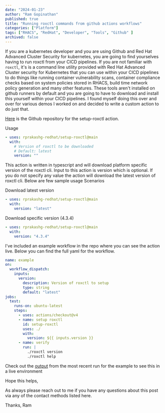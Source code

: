 ```yaml
---
date: "2024-01-23"
author: "Ram Gopinathan"
published: true
title: "Running roxctl commands from github actions workflows"
categories: ["Platform"]
tags: ["RHACS", "RedHat", "Developer", "Tools", "Github" ]
archived: false
---
```


If you are a kubernetes developer and you are using Github and Red Hat Advanced Cluster Security for kubernetes, you are going to find yourselves having to run roxctl from your CICD pipelines. If you are not familiar with `roxctl`, it's is a command line utility provided with Red Hat Advanced Cluster security for Kubernetes that you can use within your CICD pipelines to do things like running container vulnerability scans, container compliance checks based on system policies stored in RHACS, build time network policy generation and many other features. These tools aren't installed on github runners by default and you are going to have to download and install this yourself within your CICD pipelines. I found myself doing this over and over for various demos I worked on and decided to write a custom action to do just that. 

[Here](https://github.com/rprakashg-redhat/setup-roxctl) is the Github repository for the setup-roxctl action. 

Usage

```yaml
- uses: rprakashg-redhat/setup-roxctl@main
  with:
    # Version of roxctl to be downloaded
    # Default: latest
    version: ""
```

This action is written in typescript and will download platform specific version of the roxctl cli. Input to this action is version which is optional. If you do not specify any value the action will download the latest version of roxctl cli. Below are few sample usage Scenarios 

Download latest version
```yaml
- uses: rprakashg-redhat/setup-roxctl@main
  with:
    version: "latest"
```

Download specific version (4.3.4)
```yaml
- uses: rprakashg-redhat/setup-roxctl@main
  with:
    version: "4.3.4"
```

I've included an example workflow in the repo where you can see the action live. Below you can find the full yaml for the workflow.
```yaml
name: example
on:
  workflow_dispatch:
    inputs:
      version:
        description: Version of roxctl to setup
        type: string
        default: "latest"
jobs:
  test:
    runs-on: ubuntu-latest
    steps:
      - uses: actions/checkout@v4
      - name: setup roxctl
        id: setup-roxctl
        uses: ./
        with:
          version: ${{ inputs.version }}
      - name: verify
        run: |
          ./roxctl version
          ./roxctl help
```

Check out the [output](https://github.com/rprakashg-redhat/setup-roxctl/actions/runs/7632384910/job/20792494029) from the most recent run for the example to see this in a live environment

Hope this helps,

As always please reach out to me if you have any questions about this post via any of the contact methods listed here.

Thanks,
Ram
